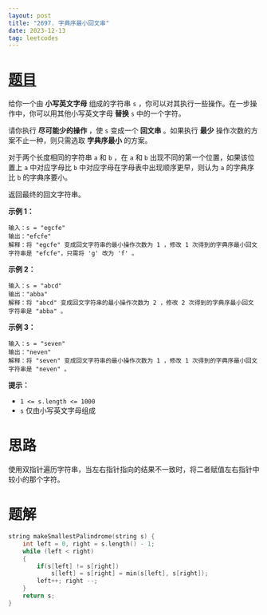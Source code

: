 ```yaml
---
layout: post
title: "2697. 字典序最小回文串"
date: 2023-12-13
tag: leetcodes
---
```


# [题目](https://leetcode.cn/problems/lexicographically-smallest-palindrome/) 

给你一个由 **小写英文字母** 组成的字符串 `s` ，你可以对其执行一些操作。在一步操作中，你可以用其他小写英文字母 **替换** `s` 中的一个字符。

请你执行 **尽可能少的操作** ，使 `s` 变成一个 **回文串** 。如果执行 **最少** 操作次数的方案不止一种，则只需选取 **字典序最小** 的方案。

对于两个长度相同的字符串 `a` 和 `b` ，在 `a` 和 `b` 出现不同的第一个位置，如果该位置上 `a` 中对应字母比 `b` 中对应字母在字母表中出现顺序更早，则认为 `a` 的字典序比 `b` 的字典序要小。

返回最终的回文字符串。

 

**示例 1：**

```
输入：s = "egcfe"
输出："efcfe"
解释：将 "egcfe" 变成回文字符串的最小操作次数为 1 ，修改 1 次得到的字典序最小回文字符串是 "efcfe"，只需将 'g' 改为 'f' 。
```

**示例 2：**

```
输入：s = "abcd"
输出："abba"
解释：将 "abcd" 变成回文字符串的最小操作次数为 2 ，修改 2 次得到的字典序最小回文字符串是 "abba" 。
```

**示例 3：**

```
输入：s = "seven"
输出："neven"
解释：将 "seven" 变成回文字符串的最小操作次数为 1 ，修改 1 次得到的字典序最小回文字符串是 "neven" 。
```

 

**提示：**

- `1 <= s.length <= 1000`
- `s` 仅由小写英文字母组成



# 思路

使用双指针遍历字符串，当左右指针指向的结果不一致时，将二者赋值左右指针中较小的那个字符。



# 题解

```c++
string makeSmallestPalindrome(string s) {
    int left = 0, right = s.length() - 1;
    while (left < right)
    {
        if(s[left] != s[right])
            s[left] = s[right] = min(s[left], s[right]);
        left++; right --;
    }
    return s;
}
```

